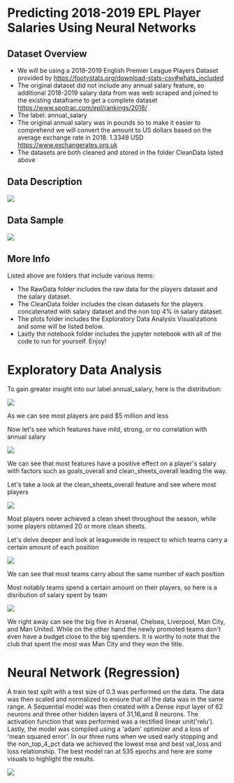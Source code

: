 # Predicting 2018-2019 EPL Player Salaries Using Neural Networks

## Dataset Overview
* We will be using a 2018-2019 English Premier League Players Dataset provided by https://footystats.org/download-stats-csv#whats_included
* The original dataset did not include any annual salary feature, so additional 2018-2019 salary data from was web scraped and joined to the existing dataframe to get a complete dataset https://www.spotrac.com/epl/rankings/2018/
* The label: annual_salary
* The original annual salary was in pounds so to make it easier to comprehend we will convert the amount to US dollars based on the average exchange rate in 2018. 1.3349 USD https://www.exchangerates.org.uk
* The datasets are both cleaned and stored in the folder CleanData listed above 

## Data Description
![](images/Data_Overview.png)

## Data Sample
![](images/dataframe_head.png)

## More Info
Listed above are folders that include various items: 
* The RawData folder includes the raw data for the players dataset and the salary dataset. 
* The CleanData folder includes the clean datasets for the players concatenated with salary dataset and the non top 4% in salary dataset. 
* The plots folder includes the Exploratory Data Analysis Visualizations and some will be listed below. 
* Lastly the notebook folder includes the jupyter notebook with all of the code to run for yourself. Enjoy!

# Exploratory Data Analysis

To gain greater insight into our label annual_salary, here is the distribution: 

![](plots/annual_salary_dist.png)

As we can see most players are paid $5 million and less




Now let's see which features have mild, strong, or no correlation with annual salary

![](plots/correlation_heatmap.png)

We can see that most features have a positive effect on a player's salary with factors such as goals_overall and clean_sheets_overall leading the way.




Let's take a look at the clean_sheets_overall feature and see where most players

![](plots/clean_sheets_count.png)

Most players never achieved a clean sheet throughout the season, while some players obtained 20 or more clean sheets.




Let's delve deeper and look at leaguewide in respect to which teams carry a certain amount of each position

![](plots/position_team_distribution.png)

We can see that most teams carry about the same number of each position




Most notably teams spend a certain amount on their players, so here is a disribution of salary spent by team

![](plots/salary_spent_team.png)

We right away can see the big five in Arsenal, Chelsea, Liverpool, Man City, and Man United. While on the other hand the newly promoted teams don't even have a budget close to the big spenders. It is worthy to note that the club that spent the most was Man City and they won the title. 




# Neural Network (Regression)

A train test split with a test size of 0.3 was performed on the data. The data was then scaled and normalized to ensure that all the data was in the same range. A Sequential model was then created with a Dense input layer of 62 neurons and three other hidden layers of 31,16,and 8 neurons. The activation function that was performed was a rectified linear unit('relu'). Lastly, the model was compiled using a 'adam' optimizer and a loss of 'mean squared error'. In our three runs when we used early stopping and the non_top_4_pct data we achieved the lowest mse and best val_loss and loss relationship. The best model ran at 535 epochs and here are some visuals to highlight the results.



![](neural_network_plots/loss_val_loss_third.png)




